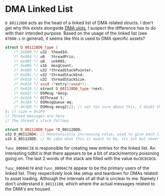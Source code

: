 # DMA Linked List

`D_801128D0` acts as the head of a linked list of DMA related structs.
I don't get why this exists alongside [DMA slots](../dma_slots/dma_slots.md), I suspect the difference has to do with their intended purpose.
Based on the usage of the linked list (see `07800.s` in general), it seems like this is used to DMA specific assets?

```cpp
struct D_801128D0_type {
    /* 0x000 */ u32  theadId;
    /* 0x004 */ u8   threadPrio;
    /* 0x005 */ u8   unk005;
    /* 0x006 */ u16  mesgCount;
    /* 0x008 */ u32 *threadStackPointer;
    /* 0x00C */ u32 *threadStackEnd;
    /* 0x010 */ u32  threadStackSize;
    /* 0x014 */ void (*entry)(void*);
    /* 0x018 */ struct D_801128D0_type *next;
    /* 0x01C */ OSMesg *mesg;
    /* 0x020 */ OSThread t;
    /* 0x1D0 */ OSMesgQueue mq;
    /* 0x1E8 */ OSMesg mesg2[2]; // not too sure about this, I doubt there's anything meaningful at 0x1EC
}; // size = 0x1F0
// Thread messages are here
// The thread's stack follows

struct D_801128D0_type *D_801128D0;
u32 D_801128D4; // Monotonically increasing value, used to give each list item a unique thread ID
u16 D_801128D8; // No idea what this is meant to be, its set but never read
```

`func_80006C28` is responsible for creating new entries for the linked list.
An interesting tidbit is that there appears to be a bit of stack/memory poisoning going on.
The last 2 words of the stack are filled with the value `0xCDCDCDCD`.

`func_80004E70` and `func_80004C70` appear to be the primary users of the linked list.
They respecitvely look like setup and teardown for DMAs related to asset loading.
Although the internals of all that is unclear to me.
Namely I don't understand `D_80111100`, which where the actual messages related to the DMA's are housed.
